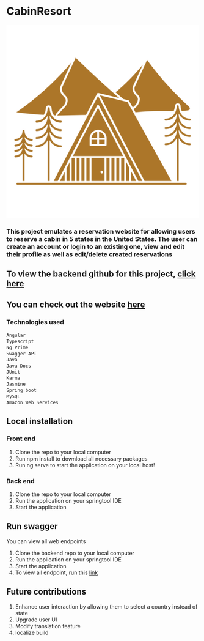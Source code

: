 # CabinResort
![cabin-logo](./src/assets/logo.png)

### This project emulates a reservation website for allowing users to reserve a cabin in 5 states in the United States. The user can create an account or login to an existing one, view and edit their profile as well as edit/delete created reservations
## To view the backend github for this project, [click here](https://github.com/tamara-703/cabinResort-backend)

## You can check out the website [here](http://project2-cabin-fever.s3-website-us-east-1.amazonaws.com/)

### Technologies used

```
Angular
Typescript
Ng Prime
Swagger API
Java
Java Docs
JUnit
Karma
Jasmine
Spring boot
MySQL
Amazon Web Services

```
## Local installation
### Front end
1. Clone the repo to your local computer
2. Run npm install to download all necessary packages
3. Run ng serve to start the application on your local host!

### Back end
1. Clone the repo to your local computer
2. Run the application on your springtool IDE
3. Start the application

## Run swagger
You can view all web endpoints
1. Clone the backend repo to your local computer
2. Run the application on your springtool IDE
3. Start the application
4. To view all endpoint, run this [link](http://localhost:8080/swagger-ui/index.html#/)

## Future contributions
1. Enhance user interaction by allowing them to select a country instead of state
2. Upgrade user UI
3. Modify translation feature
4. localize build
